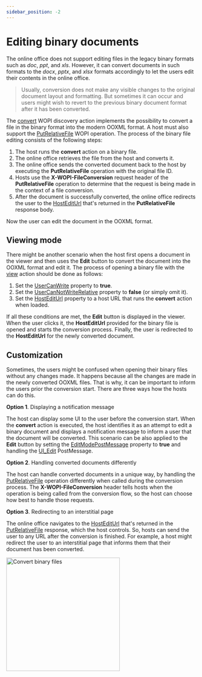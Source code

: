 ```yaml
---
sidebar_position: -2
---
```


# Editing binary documents

The online office does not support editing files in the legacy binary formats such as *doc*, *ppt*, and *xls*. However, it can convert documents in such formats to the *docx*, *pptx*, and *xlsx* formats accordingly to let the users edit their contents in the online office.

> Usually, conversion does not make any visible changes to the original document layout and formatting. But sometimes it can occur and users might wish to revert to the previous binary document format after it has been converted.

The [convert](./wopi-discovery.md#wopi-actions) WOPI discovery action implements the possibility to convert a file in the binary format into the modern OOXML format. A host must also support the [PutRelativeFile](./wopi-rest-api/putrelativefile.md) WOPI operation. The process of the binary file editing consists of the following steps:

1. The host runs the **convert** action on a binary file.
2. The online office retrieves the file from the host and converts it.
3. The online office sends the converted document back to the host by executing the **PutRelativeFile** operation with the original file ID.
4. Hosts use the **X-WOPI-FileConversion** request header of the **PutRelativeFile** operation to determine that the request is being made in the context of a file conversion.
5. After the document is successfully converted, the online office redirects the user to the [HostEditUrl](./wopi-rest-api/checkfileinfo.md#hostediturl) that's returned in the **PutRelativeFile** response body.

Now the user can edit the document in the OOXML format.

## Viewing mode

There might be another scenario when the host first opens a document in the viewer and then uses the **Edit** button to convert the document into the OOXML format and edit it. The process of opening a binary file with the [view](./wopi-discovery.md#wopi-actions) action should be done as follows:

1. Set the [UserCanWrite](./wopi-rest-api/checkfileinfo.md#usercnwrite) property to **true**.
2. Set the [UserCanNotWriteRelative](./wopi-rest-api/checkfileinfo.md#usercannotwriterelative) property to **false** (or simply omit it).
3. Set the [HostEditUrl](./wopi-rest-api/checkfileinfo.md#hostediturl) property to a host URL that runs the **convert** action when loaded.

If all these conditions are met, the **Edit** button is displayed in the viewer. When the user clicks it, the **HostEditUrl** provided for the binary file is opened and starts the conversion process. Finally, the user is redirected to the **HostEditUrl** for the newly converted document.

## Customization

Sometimes, the users might be confused when opening their binary files without any changes made. It happens because all the changes are made in the newly converted OOXML files. That is why, it can be important to inform the users prior the conversion start. There are three ways how the hosts can do this.

**Option 1**. Displaying a notification message

The host can display some UI to the user before the conversion start. When the **convert** action is executed, the host identifies it as an attempt to edit a binary document and displays a notification message to inform a user that the document will be converted. This scenario can be also applied to the **Edit** button by setting the [EditModePostMessage](./wopi-rest-api/checkfileinfo.md#editmodepostmessage) property to **true** and handling the [UI\_Edit](./postmessage.md#ui_edit) PostMessage.

**Option 2**. Handling converted documents differently

The host can handle converted documents in a unique way, by handling the [PutRelativeFile](./wopi-rest-api/putrelativefile.md) operation differently when called during the conversion process. The **X-WOPI-FileConversion** header tells hosts when the operation is being called from the conversion flow, so the host can choose how best to handle those requests.

**Option 3**. Redirecting to an interstitial page

The online office navigates to the [HostEditUrl](./wopi-rest-api/checkfileinfo.md#hostediturl) that's returned in the [PutRelativeFile](./wopi-rest-api/putrelativefile.md) response, which the host controls. So, hosts can send the user to any URL after the conversion is finished. For example, a host might redirect the user to an interstitial page that informs them that their document has been converted.

<img alt="Convert binary files" src="/assets/images/editor/convert-binary-files.jpg" width="300px" />
